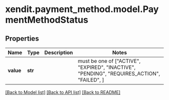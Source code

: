 # xendit.payment_method.model.PaymentMethodStatus


## Properties
Name | Type | Description | Notes
------------ | ------------- | ------------- | -------------
**value** | **str** |  |  must be one of ["ACTIVE", "EXPIRED", "INACTIVE", "PENDING", "REQUIRES_ACTION", "FAILED", ]

[[Back to Model list]](../README.md#documentation-for-models) [[Back to API list]](../README.md#documentation-for-api-endpoints) [[Back to README]](../README.md)


